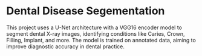 # Dental Disease Segementation

This project uses a U-Net architecture with a VGG16 encoder model to segment dental X-ray images, identifying conditions like Caries, Crown, Filling, Implant, and more. The model is trained on annotated data, aiming to improve diagnostic accuracy in dental practice.
